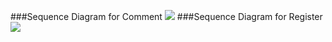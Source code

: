###Sequence Diagram for Comment
![](https://www.planttext.com/api/plantuml/png/b9F1Ikj068NtynG7LmgA-ov4K50GHR0lC9s6pj1aMfE9qALquK94N8cuq20Yw9NBHU52Pk5YnFUO9_0L_2UXD1KLp284Siv_llzaycvVLZF3KvCdCUF235BCjQMxrX87ojthEV0Csr7IYL8s99aIQiYr8L7ATG_6_KdGLxvyIIhbNiHJ8NTvBvfLRtfx12EzFTEzMZZAJ9JCYjRU2cJUNg7hxL_4YZnv9LxdXdTu5Z5Mas1ffP7KmexqvUCGnji7zALxuf03N_uN49Huej7nzW8nFGhC1uWnOdfVg4NivuGaq5Dy4Vfrd60eNM5G5R30fXbLOeNSmeQtZmeZTvz3-F8kRvQ00sylLODaUPhDwW5Xr6IX5jffFY9JUQifMYLXzNyS9gNglvaoyMAfmTHEVNc3FY6Oi1CzDw72PCPuRB3cdkgSKCCfH-9kD5xFgEh3FAZjaMQWQuhQx7cJ16DTUO_HvNH6CbS8MS-lR3E5rH_ha-qRHXR5jDAMTCzqgiGNb3zWjMjNnnM3KDVpv5oIkxmT_OhED4PHtUUAHRhBs2hTmm_o0G00__y30000)
###Sequence Diagram for Register
![](https://www.planttext.com/api/plantuml/png/Z5GnQzj06DtlLpmy9U0CtOg74EgK19A6qcJeUfPLtH7fPAHJ8NE63btggKCfZGcXD62QGY1KecGuu_znlw1_eT-TRNAYE4I3TBfxxttlU_hGt-P-fzIyq5MMCXxfl43dG9X993hW9VQgkDHiHESoaYEkD3ed1LS9Pfzcv_GuDNyyxasSo5B7nMkUn6tulcq-G0lRZ5NYeSTd1CpQeFvyWj8stp2qpK-aaZYL1-zopGUyZ1dpJh2rtIhLmol7qWjBuvKb5c8SnvDxs2VXS-NTVCIxlCW23ZPUPbocNLAifngdmjO_gYvEpBNguYq50aLRKuKiEDzSw-l8WKTKojoIlfOgjBU6yyBMLncKgNKGB_klcKM0FUpPPYhNL5XWGlI1wprpKOKXWwAu726bzUESi6ji65gxEAuqdllmj6r-TV4CaN3Q8kSFBrhCRsppLILkQuKbhxQ-Yp1mBZJ5o5FTIfuUlg_07-XwyDYEhlLbbv4Cp2HtpC-ovPx5QHctQwqjiXg_7WxdDrMOjKfyLn93yvkstfkB7FtZtKCliA9XAmWpdA7Ps5mYNKfUA8782J_QOLzKPxv77-SNF--slbVBuNTPV_S2Jvdza1Eh8MCxT7T_W7y0003__mC0)

